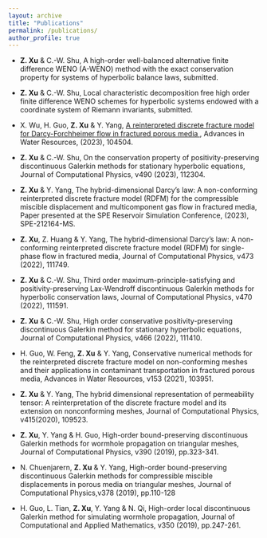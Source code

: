 ```yaml
---
layout: archive
title: "Publications"
permalink: /publications/
author_profile: true
---
```


* **Z. Xu** & C.-W. Shu, A high-order well-balanced alternative finite difference WENO (A-WENO)
method with the exact conservation property for systems of hyperbolic balance laws, submitted.

* **Z. Xu** & C.-W. Shu, Local characteristic decomposition free high order finite difference WENO
schemes for hyperbolic systems endowed with a coordinate system of Riemann invariants, submitted.

* X. Wu, H. Guo, **Z. Xu** & Y. Yang, <a href="10.1016/j.advwatres.2023.104504"> A reinterpreted discrete fracture model for Darcy-Forchheimer flow in fractured porous media </a>, Advances in Water Resources, (2023), 104504.

* **Z. Xu** & C.-W. Shu, On the conservation property of positivity-preserving discontinuous Galerkin
methods for stationary hyperbolic equations, Journal of Computational Physics, v490 (2023), 112304.

* **Z. Xu** & Y. Yang, The hybrid-dimensional Darcy’s law: A non-conforming reinterpreted discrete
fracture model (RDFM) for the compressible miscible displacement and multicomponent gas flow in fractured
media, Paper presented at the SPE Reservoir Simulation Conference, (2023), SPE-212164-MS.

* **Z. Xu**, Z. Huang & Y. Yang, The hybrid-dimensional Darcy’s law: A non-conforming
reinterpreted discrete fracture model (RDFM) for single-phase flow in fractured media, Journal of
Computational Physics, v473 (2022), 111749.

* **Z. Xu** & C.-W. Shu, Third order maximum-principle-satisfying and positivity-preserving
Lax-Wendroff discontinuous Galerkin methods for hyperbolic conservation laws, Journal of Computational
Physics, v470 (2022), 111591.

* **Z. Xu** & C.-W. Shu, High order conservative positivity-preserving discontinuous Galerkin method for
stationary hyperbolic equations, Journal of Computational Physics, v466 (2022), 111410.

* H. Guo, W. Feng, **Z. Xu** & Y. Yang, Conservative numerical methods for the reinterpreted discrete
fracture model on non-conforming meshes and their applications in contaminant transportation in fractured
porous media, Advances in Water Resources, v153 (2021), 103951.

* **Z. Xu** & Y. Yang, The hybrid dimensional representation of permeability tensor: A reinterpretation of
the discrete fracture model and its extension on nonconforming meshes, Journal of Computational Physics,
v415(2020), 109523.

* **Z. Xu**, Y. Yang & H. Guo, High-order bound-preserving discontinuous Galerkin methods for wormhole
propagation on triangular meshes, Journal of Computational Physics, v390 (2019), pp.323-341.

* N. Chuenjarern, **Z. Xu** & Y. Yang, High-order bound-preserving discontinuous Galerkin
methods for compressible miscible displacements in porous media on triangular meshes, Journal of
Computational Physics,v378 (2019), pp.110-128

* H. Guo, L. Tian, **Z. Xu**, Y. Yang & N. Qi, High-order local discontinuous Galerkin method for
simulating wormhole propagation, Journal of Computational and Applied Mathematics, v350 (2019),
pp.247-261.
